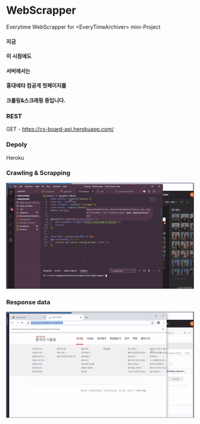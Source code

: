 # WebScrapper
Everytime WebScrapper for &lt;EveryTimeArchiver> mini-Project

#### 지금 

#### 이 시점에도 

#### 서버에서는 

#### 홍대에타 컴공게 첫페이지를 

#### 크롤링&스크래핑 중입니다.


### REST
GET - https://cs-board-api.herokuapp.com/


### Depoly
Heroku


### Crawling & Scrapping
![Image of scrapping](https://raw.githubusercontent.com/wonAdam/WebScrapper/master/ezgif-6-b467455bb803.gif)




### Response data
![Image of response data](https://raw.githubusercontent.com/wonAdam/WebScrapper/master/ezgif.com-video-to-gif%20(1).gif)
